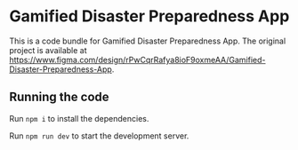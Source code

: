 
  # Gamified Disaster Preparedness App

  This is a code bundle for Gamified Disaster Preparedness App. The original project is available at https://www.figma.com/design/rPwCqrRafya8ioF9oxmeAA/Gamified-Disaster-Preparedness-App.

  ## Running the code

  Run `npm i` to install the dependencies.

  Run `npm run dev` to start the development server.
  